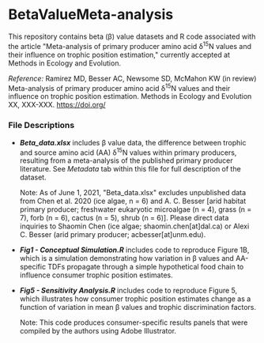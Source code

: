 # BetaValueMeta-analysis

This repository contains beta (β) value datasets and R code associated with the article "Meta-analysis of primary producer amino acid δ<sup>15</sup>N values and their influence on trophic position estimation," currently accepted at Methods in Ecology and Evolution. 

_Reference:_ Ramirez MD, Besser AC, Newsome SD, McMahon KW (in review) Meta-analysis of primary producer amino acid δ<sup>15</sup>N values and their influence on trophic position estimation. Methods in Ecology and Evolution XX, XXX-XXX. https://doi.org/

### File Descriptions ###

* ***Beta_data.xlsx*** includes β value data, the difference between trophic and source amino acid (AA) δ<sup>15</sup>N values within primary producers, resulting from a meta-analysis of the published primary producer literature. See _Metadata_ tab within this file for full description of the dataset. 

  Note: As of June 1, 2021, "Beta_data.xlsx" excludes unpublished data from Chen et al. 2020 (ice algae, n = 6) and A. C. Besser [arid habitat primary producer; freshwater eukaryotic microalgae (n = 4), grass (n = 7), forb (n = 6), cactus (n = 5), shrub (n = 6)]. Please direct data inquiries to Shaomin Chen (ice algae; shaomin.chen[at]dal.ca) or Alexi C. Besser (arid primary producer; acbesser[at]unm.edu). 

* ***Fig1 - Conceptual Simulation.R*** includes code to reproduce Figure 1B, which is a simulation demonstrating how variation in β values and AA-specific TDFs propagate through a simple hypothetical food chain to influence consumer trophic position estimates.

* ***Fig5 - Sensitivity Analysis.R*** includes code to reproduce Figure 5, which illustrates how consumer trophic position estimates change as a function of variation in mean β values and trophic discrimination factors. 

  Note: This code produces consumer-specific results panels that were compiled by the authors using Adobe Illustrator.


